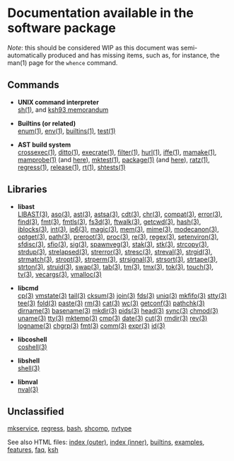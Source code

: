 # Documentation available in the software package

_Note_: this should be considered WIP as this document was semi-automatically produced and has missing items, such as, for
instance, the man(1) page for the `whence` command.

## Commands

-   **UNIX command interpreter** \
    [sh(1)](https://github.com/ksh-community/ksh/blob/master/src/cmd/ksh93/sh.1),
    and [ksh93 memorandum](https://github.com/ksh-community/ksh/blob/master/src/cmd/ksh93/sh.memo)

-   **Builtins (or related)** \
    [enum(1)](https://github.com/ksh-community/ksh/blob/master/src/cmd/ksh93/bltins/enum.c),
    [env(1)](https://github.com/ksh-community/ksh/blob/master/docs/ksh/scripts/env.txt),
    [builtins(1)](https://github.com/ksh-community/ksh/blob/master/src/cmd/ksh93/data/builtins.c),
    [test(1)](https://github.com/ksh-community/ksh/blob/master/src/cmd/ksh93/data/testops.c)

-   **AST build system** \
    [crossexec(1)](https://github.com/ksh-community/ksh/blob/master/src/cmd/INIT/crossexec.sh),
    [ditto(1)](https://github.com/ksh-community/ksh/blob/master/src/cmd/INIT/ditto.sh),
    [execrate(1)](https://github.com/ksh-community/ksh/blob/master/src/cmd/INIT/execrate.sh),
    [filter(1)](https://github.com/ksh-community/ksh/blob/master/src/cmd/INIT/filter.sh),
    [hurl(1)](https://github.com/ksh-community/ksh/blob/master/src/cmd/INIT/hurl.sh),
    [iffe(1)](https://github.com/ksh-community/ksh/blob/master/src/cmd/INIT/iffe.sh),
    [mamake(1)](https://github.com/ksh-community/ksh/blob/master/src/cmd/INIT/mamake.c),
    [mamprobe(1)](https://github.com/ksh-community/ksh/blob/master/src/cmd/INIT/mamprobe.sh)
    (and [here](https://github.com/ksh-community/ksh/blob/master/bin/mamprobe)),
    [mktest(1)](https://github.com/ksh-community/ksh/blob/master/src/cmd/INIT/mktest.sh),
    [package(1)](https://github.com/ksh-community/ksh/blob/master/src/cmd/INIT/package.sh)
    (and [here](https://github.com/ksh-community/ksh/blob/master/bin/package)),
    [ratz(1)](https://github.com/ksh-community/ksh/blob/master/src/cmd/INIT/ratz.c),
    [regress(1)](https://github.com/ksh-community/ksh/blob/master/src/cmd/INIT/regress.sh),
    [release(1)](https://github.com/ksh-community/ksh/blob/master/src/cmd/INIT/release.c),
    [rt(1)](https://github.com/ksh-community/ksh/blob/master/src/cmd/INIT/rt.sh),
    [shtests(1)](https://github.com/ksh-community/ksh/blob/master/src/cmd/ksh93/tests/shtests)

## Libraries

-   **libast** \
    [LIBAST(3)](https://github.com/ksh-community/ksh/blob/master/src/lib/libast/man/LIBAST.3),
    [aso(3)](https://github.com/ksh-community/ksh/blob/master/src/lib/libast/man/aso.3),
    [ast(3)](https://github.com/ksh-community/ksh/blob/master/src/lib/libast/man/ast.3),
    [astsa(3)](https://github.com/ksh-community/ksh/blob/master/src/lib/libast/man/astsa.3),
    [cdt(3)](https://github.com/ksh-community/ksh/blob/master/src/lib/libast/man/cdt.3),
    [chr(3)](https://github.com/ksh-community/ksh/blob/master/src/lib/libast/man/chr.3),
    [compat(3)](https://github.com/ksh-community/ksh/blob/master/src/lib/libast/man/compat.3),
    [error(3)](https://github.com/ksh-community/ksh/blob/master/src/lib/libast/man/error.3),
    [find(3)](https://github.com/ksh-community/ksh/blob/master/src/lib/libast/man/find.3),
    [fmt(3)](https://github.com/ksh-community/ksh/blob/master/src/lib/libast/man/fmt.3),
    [fmtls(3)](https://github.com/ksh-community/ksh/blob/master/src/lib/libast/man/fmtls.3),
    [fs3d(3)](https://github.com/ksh-community/ksh/blob/master/src/lib/libast/man/fs3d.3),
    [ftwalk(3)](https://github.com/ksh-community/ksh/blob/master/src/lib/libast/man/ftwalk.3),
    [getcwd(3)](https://github.com/ksh-community/ksh/blob/master/src/lib/libast/man/getcwd.3),
    [hash(3)](https://github.com/ksh-community/ksh/blob/master/src/lib/libast/man/hash.3),
    [iblocks(3)](https://github.com/ksh-community/ksh/blob/master/src/lib/libast/man/iblocks.3),
    [int(3)](https://github.com/ksh-community/ksh/blob/master/src/lib/libast/man/int.3),
    [ip6(3)](https://github.com/ksh-community/ksh/blob/master/src/lib/libast/man/ip6.3),
    [magic(3)](https://github.com/ksh-community/ksh/blob/master/src/lib/libast/man/magic.3),
    [mem(3)](https://github.com/ksh-community/ksh/blob/master/src/lib/libast/man/mem.3),
    [mime(3)](https://github.com/ksh-community/ksh/blob/master/src/lib/libast/man/mime.3),
    [modecanon(3)](https://github.com/ksh-community/ksh/blob/master/src/lib/libast/man/modecanon.3),
    [optget(3)](https://github.com/ksh-community/ksh/blob/master/src/lib/libast/man/optget.3),
    [path(3)](https://github.com/ksh-community/ksh/blob/master/src/lib/libast/man/path.3),
    [preroot(3)](https://github.com/ksh-community/ksh/blob/master/src/lib/libast/man/preroot.3),
    [proc(3)](https://github.com/ksh-community/ksh/blob/master/src/lib/libast/man/proc.3),
    [re(3)](https://github.com/ksh-community/ksh/blob/master/src/lib/libast/man/re.3),
    [regex(3)](https://github.com/ksh-community/ksh/blob/master/src/lib/libast/man/regex.3),
    [setenviron(3)](https://github.com/ksh-community/ksh/blob/master/src/lib/libast/man/setenviron.3),
    [sfdisc(3)](https://github.com/ksh-community/ksh/blob/master/src/lib/libast/man/sfdisc.3),
    [sfio(3)](https://github.com/ksh-community/ksh/blob/master/src/lib/libast/man/sfio.3),
    [sig(3)](https://github.com/ksh-community/ksh/blob/master/src/lib/libast/man/sig.3),
    [spawnveg(3)](https://github.com/ksh-community/ksh/blob/master/src/lib/libast/man/spawnveg.3),
    [stak(3)](https://github.com/ksh-community/ksh/blob/master/src/lib/libast/man/stak.3),
    [stk(3)](https://github.com/ksh-community/ksh/blob/master/src/lib/libast/man/stk.3),
    [strcopy(3)](https://github.com/ksh-community/ksh/blob/master/src/lib/libast/man/strcopy.3),
    [strdup(3)](https://github.com/ksh-community/ksh/blob/master/src/lib/libast/man/strdup.3),
    [strelapsed(3)](https://github.com/ksh-community/ksh/blob/master/src/lib/libast/man/strelapsed.3),
    [strerror(3)](https://github.com/ksh-community/ksh/blob/master/src/lib/libast/man/strerror.3),
    [stresc(3)](https://github.com/ksh-community/ksh/blob/master/src/lib/libast/man/stresc.3),
    [streval(3)](https://github.com/ksh-community/ksh/blob/master/src/lib/libast/man/streval.3),
    [strgid(3)](https://github.com/ksh-community/ksh/blob/master/src/lib/libast/man/strgid.3),
    [strmatch(3)](https://github.com/ksh-community/ksh/blob/master/src/lib/libast/man/strmatch.3),
    [stropt(3)](https://github.com/ksh-community/ksh/blob/master/src/lib/libast/man/stropt.3),
    [strperm(3)](https://github.com/ksh-community/ksh/blob/master/src/lib/libast/man/strperm.3),
    [strsignal(3)](https://github.com/ksh-community/ksh/blob/master/src/lib/libast/man/strsignal.3),
    [strsort(3)](https://github.com/ksh-community/ksh/blob/master/src/lib/libast/man/strsort.3),
    [strtape(3)](https://github.com/ksh-community/ksh/blob/master/src/lib/libast/man/strtape.3),
    [strton(3)](https://github.com/ksh-community/ksh/blob/master/src/lib/libast/man/strton.3),
    [struid(3)](https://github.com/ksh-community/ksh/blob/master/src/lib/libast/man/struid.3),
    [swap(3)](https://github.com/ksh-community/ksh/blob/master/src/lib/libast/man/swap.3),
    [tab(3)](https://github.com/ksh-community/ksh/blob/master/src/lib/libast/man/tab.3),
    [tm(3)](https://github.com/ksh-community/ksh/blob/master/src/lib/libast/man/tm.3),
    [tmx(3)](https://github.com/ksh-community/ksh/blob/master/src/lib/libast/man/tmx.3),
    [tok(3)](https://github.com/ksh-community/ksh/blob/master/src/lib/libast/man/tok.3),
    [touch(3)](https://github.com/ksh-community/ksh/blob/master/src/lib/libast/man/touch.3),
    [tv(3)](https://github.com/ksh-community/ksh/blob/master/src/lib/libast/man/tv.3),
    [vecargs(3)](https://github.com/ksh-community/ksh/blob/master/src/lib/libast/man/vecargs.3),
    [vmalloc(3)](https://github.com/ksh-community/ksh/blob/master/src/lib/libast/man/vmalloc.3)

-   **libcmd** \
    [cp(3)](https://github.com/ksh-community/ksh/blob/master/src/lib/libcmd/cp.c)
    [vmstate(3)](https://github.com/ksh-community/ksh/blob/master/src/lib/libcmd/vmstate.c)
    [tail(3)](https://github.com/ksh-community/ksh/blob/master/src/lib/libcmd/tail.c)
    [cksum(3)](https://github.com/ksh-community/ksh/blob/master/src/lib/libcmd/cksum.c)
    [join(3)](https://github.com/ksh-community/ksh/blob/master/src/lib/libcmd/join.c)
    [fds(3)](https://github.com/ksh-community/ksh/blob/master/src/lib/libcmd/fds.c)
    [uniq(3)](https://github.com/ksh-community/ksh/blob/master/src/lib/libcmd/uniq.c)
    [mkfifo(3)](https://github.com/ksh-community/ksh/blob/master/src/lib/libcmd/mkfifo.c)
    [stty(3)](https://github.com/ksh-community/ksh/blob/master/src/lib/libcmd/stty.c)
    [tee(3)](https://github.com/ksh-community/ksh/blob/master/src/lib/libcmd/tee.c)
    [fold(3)](https://github.com/ksh-community/ksh/blob/master/src/lib/libcmd/fold.c)
    [paste(3)](https://github.com/ksh-community/ksh/blob/master/src/lib/libcmd/paste.c)
    [rm(3)](https://github.com/ksh-community/ksh/blob/master/src/lib/libcmd/rm.c)
    [cat(3)](https://github.com/ksh-community/ksh/blob/master/src/lib/libcmd/cat.c)
    [wc(3)](https://github.com/ksh-community/ksh/blob/master/src/lib/libcmd/wc.c)
    [getconf(3)](https://github.com/ksh-community/ksh/blob/master/src/lib/libcmd/getconf.c)
    [pathchk(3)](https://github.com/ksh-community/ksh/blob/master/src/lib/libcmd/pathchk.c)
    [dirname(3)](https://github.com/ksh-community/ksh/blob/master/src/lib/libcmd/dirname.c)
    [basename(3)](https://github.com/ksh-community/ksh/blob/master/src/lib/libcmd/basename.c)
    [mkdir(3)](https://github.com/ksh-community/ksh/blob/master/src/lib/libcmd/mkdir.c)
    [pids(3)](https://github.com/ksh-community/ksh/blob/master/src/lib/libcmd/pids.c)
    [head(3)](https://github.com/ksh-community/ksh/blob/master/src/lib/libcmd/head.c)
    [sync(3)](https://github.com/ksh-community/ksh/blob/master/src/lib/libcmd/sync.c)
    [chmod(3)](https://github.com/ksh-community/ksh/blob/master/src/lib/libcmd/chmod.c)
    [uname(3)](https://github.com/ksh-community/ksh/blob/master/src/lib/libcmd/uname.c)
    [tty(3)](https://github.com/ksh-community/ksh/blob/master/src/lib/libcmd/tty.c)
    [mktemp(3)](https://github.com/ksh-community/ksh/blob/master/src/lib/libcmd/mktemp.c)
    [cmp(3)](https://github.com/ksh-community/ksh/blob/master/src/lib/libcmd/cmp.c)
    [date(3)](https://github.com/ksh-community/ksh/blob/master/src/lib/libcmd/date.c)
    [cut(3)](https://github.com/ksh-community/ksh/blob/master/src/lib/libcmd/cut.c)
    [rmdir(3)](https://github.com/ksh-community/ksh/blob/master/src/lib/libcmd/rmdir.c)
    [rev(3)](https://github.com/ksh-community/ksh/blob/master/src/lib/libcmd/rev.c)
    [logname(3)](https://github.com/ksh-community/ksh/blob/master/src/lib/libcmd/logname.c)
    [chgrp(3)](https://github.com/ksh-community/ksh/blob/master/src/lib/libcmd/chgrp.c)
    [fmt(3)](https://github.com/ksh-community/ksh/blob/master/src/lib/libcmd/fmt.c)
    [comm(3)](https://github.com/ksh-community/ksh/blob/master/src/lib/libcmd/comm.c)
    [expr(3)](https://github.com/ksh-community/ksh/blob/master/src/lib/libcmd/expr.c)
    [id(3)](https://github.com/ksh-community/ksh/blob/master/src/lib/libcmd/id.c)

-   **libcoshell** \
    [coshell(3)](https://github.com/ksh-community/ksh/blob/master/src/lib/libcoshell/coshell.3)

-   **libshell** \
    [shell(3)](https://github.com/ksh-community/ksh/blob/master/src/cmd/ksh93/shell.3)

-   **libnval** \
    [nval(3)](https://github.com/ksh-community/ksh/blob/master/src/cmd/ksh93/nval.3)

## Unclassified

[mkservice](https://github.com/ksh-community/ksh/blob/master/src/cmd/ksh93/bltins/mkservice.c),
[regress](https://github.com/ksh-community/ksh/blob/master/src/cmd/ksh93/bltins/regress.c),
[bash](https://github.com/ksh-community/ksh/blob/master/src/cmd/ksh93/sh/bash.c),
[shcomp](https://github.com/ksh-community/ksh/blob/master/src/cmd/ksh93/sh/shcomp.c),
[nvtype](https://github.com/ksh-community/ksh/blob/master/src/cmd/ksh93/sh/nvtype.c)

See also HTML files:
[index (outer)](https://github.com/ksh-community/ksh/blob/master/docs/index.html),
[index (inner)](https://github.com/ksh-community/ksh/blob/master/docs/ksh/index.html),
[builtins](https://github.com/ksh-community/ksh/blob/master/docs/ksh/builtins.html),
[examples](https://github.com/ksh-community/ksh/blob/master/docs/ksh/examples.html),
[features](https://github.com/ksh-community/ksh/blob/master/docs/ksh/features.html),
[faq](https://github.com/ksh-community/ksh/blob/master/docs/ksh/faq.html),
[ksh](https://github.com/ksh-community/ksh/blob/master/docs/ksh/ksh.html)
